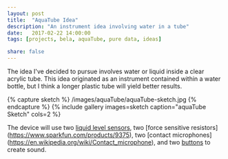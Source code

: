```yaml
---
layout: post
title:  "AquaTube Idea"
description: "An instrument idea involving water in a tube"
date:   2017-02-22 14:00:00
tags: [projects, bela, aquaTube, pure data, ideas]

share: false
---
```

The idea I've decided to pursue involves water or liquid inside a clear acrylic tube. This idea originated as an instrument contained within a water bottle, but I think a longer plastic tube will yield better results. 

{% capture sketch %}
  /images/aquaTube/aquaTube-sketch.jpg
{% endcapture %}
{% include gallery images=sketch caption="aquaTube Sketch" cols=2 %}

The device will use two [liquid level sensors](https://www.sparkfun.com/products/10221), two [force sensitive resistors] (https://www.sparkfun.com/products/9375), two [contact microphones] (https://en.wikipedia.org/wiki/Contact_microphone), and two [buttons](https://www.sparkfun.com/products/10442) to create sound.
